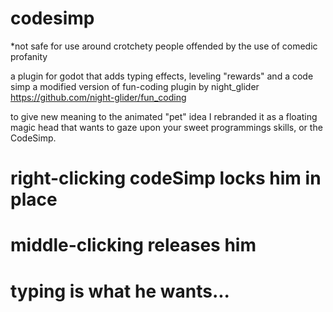 # codesimp
*not safe for use around crotchety people offended by the use of comedic profanity

a plugin for godot that adds typing effects, leveling "rewards" and a code simp
a modified version of fun-coding plugin by night_glider 
https://github.com/night-glider/fun_coding

to give new meaning to the animated "pet" idea
I rebranded it as a floating magic head that wants to gaze upon your sweet programmings skills, or the CodeSimp.
# right-clicking codeSimp locks him in place
# middle-clicking releases him
# typing is what he wants...
